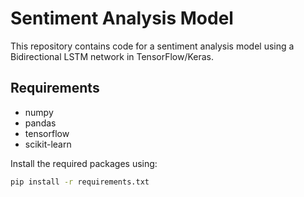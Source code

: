 # Sentiment Analysis Model

This repository contains code for a sentiment analysis model using a Bidirectional LSTM network in TensorFlow/Keras.

## Requirements

- numpy
- pandas
- tensorflow
- scikit-learn

Install the required packages using:
```bash
pip install -r requirements.txt
